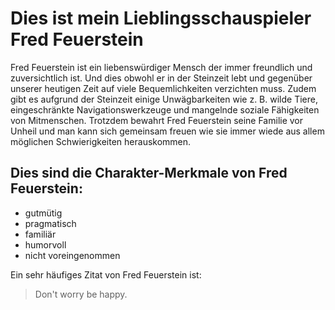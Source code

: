 # Dies ist mein Lieblingsschauspieler Fred Feuerstein

Fred Feuerstein ist ein liebenswürdiger Mensch der immer freundlich und zuversichtlich ist. Und dies obwohl er in der Steinzeit lebt und gegenüber unserer heutigen Zeit auf viele Bequemlichkeiten verzichten muss. Zudem gibt es aufgrund der Steinzeit einige Unwägbarkeiten wie z. B. wilde Tiere, eingeschränkte Navigationswerkzeuge und mangelnde soziale Fähigkeiten von Mitmenschen. Trotzdem bewahrt Fred Feuerstein seine Familie vor Unheil und man kann sich gemeinsam freuen wie sie immer wiede aus allem möglichen Schwierigkeiten herauskommen.

## Dies sind die Charakter-Merkmale von Fred Feuerstein:
* gutmütig
* pragmatisch
* familiär
* humorvoll
* nicht voreingenommen

Ein sehr häufiges Zitat von Fred Feuerstein ist:

> Don't worry
> be happy.

